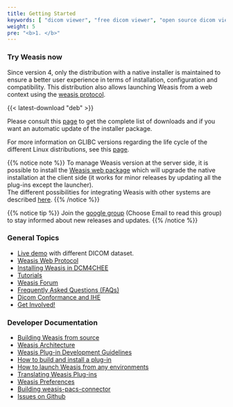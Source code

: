 ```yaml
---
title: Getting Started
keywords: [ "dicom viewer", "free dicom viewer", "open source dicom viewer", "weasis dicom viewer",  "multi-platform dicom viewer", "dicom", "pacs", "pacs viewer", "clinical viewer", "radiological viewer", "linux dicom viewer",  "mac dicom viewer" ]
weight: 5
pre: "<b>1. </b>"
---
```


### Try Weasis now

Since version 4, only the distribution with a native installer is maintained to ensure a better user experience in terms of installation, configuration and compatibility. This distribution also allows launching Weasis from a web context using the [weasis protocol](weasis-protocol).

{{< latest-download "deb" >}}

Please consult this [page](download) to get the complete list of downloads and if you want an automatic update of the installer package.<br>

For more information on GLIBC versions regarding the life cycle of the different Linux distributions, see this [page](https://gist.github.com/wagenet/35adca1a032cec2999d47b6c40aa45b1#file-glibc-md).

{{% notice note %}}
To manage Weasis version at the server side, it is possible to install the [Weasis web package](https://github.com/nroduit/weasis-pacs-connector#installation) which will upgrade the native installation at the client side (it works for minor releases by updating all the plug-ins except the launcher).<br>
The different possibilities for integrating Weasis with other systems are described [here](../basics/customize/integration).
{{% /notice %}}

{{% notice tip %}}
Join the [google group](http://groups.google.com/forum/#!forum/weasis) (Choose Email to read this group) to stay informed about new releases and updates.
{{% /notice %}}

### General Topics

- [Live demo](../demo) with different DICOM dataset.
- [Weasis Web Protocol](weasis-protocol)
- [Installing Weasis in DCM4CHEE](dcm4chee)
- [Tutorials](../tutorials)
- [Weasis Forum](http://groups.google.com/group/dcm4che)
- [Frequently Asked Questions (FAQs)](../faq)
- [Dicom Conformance and IHE](../basics/dicom)
- [Get Involved!](../get-involved)

### Developer Documentation

- [Building Weasis from source](building-weasis)
- [Weasis Architecture](../basics/architecture)
- [Weasis Plug-in Development Guidelines](guidelines)
- [How to build and install a plug-in](../basics/customize/build-plugins)
- [How to launch Weasis from any environments](../basics/customize/integration)
- [Translating Weasis Plug-ins](translating)
- [Weasis Preferences](../basics/customize/preferences)
- [Building weasis-pacs-connector](https://github.com/nroduit/weasis-pacs-connector#build-weasis-pacs-connector) 
- [Issues on Github](https://github.com/nroduit/Weasis/issues)


